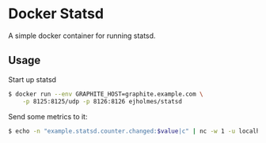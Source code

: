 # Docker Statsd

A simple docker container for running statsd.

## Usage

Start up statsd

```bash
$ docker run --env GRAPHITE_HOST=graphite.example.com \
    -p 8125:8125/udp -p 8126:8126 ejholmes/statsd
```

Send some metrics to it:

```bash
$ echo -n "example.statsd.counter.changed:$value|c" | nc -w 1 -u localhost 8125
```
